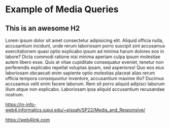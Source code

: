 # Example of Media Queries

## This is an awesome H2

Lorem ipsum dolor sit amet consectetur adipisicing elit. Aliquid officia
nulla, accusantium incidunt, unde rerum laboriosam porro suscipit sint
accusamus exercitationem quasi optio explicabo ipsum ad minima harum
dolores eos in labore? Dicta commodi ratione nisi minima aperiam culpa
ipsum molestiae autem libero esse. Quis at vitae cupiditate consequatur
eveniet, tenetur non perferendis explicabo repellat voluptas ipsam, sed
asperiores! Quo eos eius laboriosam obcaecati enim sapiente optio
molestias placeat alias rerum officia tempora consequuntur inventore,
accusantium maxime illo? Ducimus accusamus velit enim facere laborum.
Rem sit porro aliquid adipisci laborum illum atque non explicabo.
Laboriosam ipsa aliquid accusantium recusandae nostrum.

https://in-info-web4.informatics.iupui.edu/~pissah/SP22/Media_and_Responsive/

https://web4link.com
